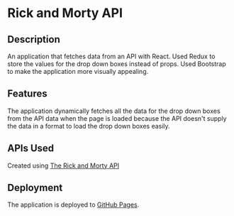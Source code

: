 # Rick and Morty API

## Description

An application that fetches data from an API with React. Used Redux to store the values for the drop down boxes instead of props. Used Bootstrap to make the application more visually appealing.

## Features

The application dynamically fetches all the data for the drop down boxes from the API data when the page is loaded because the API doesn't supply the data in a format to load the drop down boxes easily.

## APIs Used

Created using [The Rick and Morty API](https://rickandmortyapi.com)

## Deployment 

The application is deployed to [GitHub Pages](https://mirfishe.github.io/rick-and-morty-api-react-redux/).
